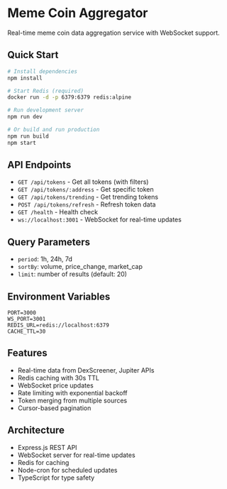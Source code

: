 # Meme Coin Aggregator

Real-time meme coin data aggregation service with WebSocket support.

## Quick Start

```bash
# Install dependencies
npm install

# Start Redis (required)
docker run -d -p 6379:6379 redis:alpine

# Run development server
npm run dev

# Or build and run production
npm run build
npm start
```

## API Endpoints

- `GET /api/tokens` - Get all tokens (with filters)
- `GET /api/tokens/:address` - Get specific token
- `GET /api/tokens/trending` - Get trending tokens
- `POST /api/tokens/refresh` - Refresh token data
- `GET /health` - Health check
- `ws://localhost:3001` - WebSocket for real-time updates

## Query Parameters

- `period`: 1h, 24h, 7d
- `sortBy`: volume, price_change, market_cap
- `limit`: number of results (default: 20)

## Environment Variables

```
PORT=3000
WS_PORT=3001
REDIS_URL=redis://localhost:6379
CACHE_TTL=30
```

## Features

- Real-time data from DexScreener, Jupiter APIs
- Redis caching with 30s TTL
- WebSocket price updates
- Rate limiting with exponential backoff
- Token merging from multiple sources
- Cursor-based pagination

## Architecture

- Express.js REST API
- WebSocket server for real-time updates
- Redis for caching
- Node-cron for scheduled updates
- TypeScript for type safety 